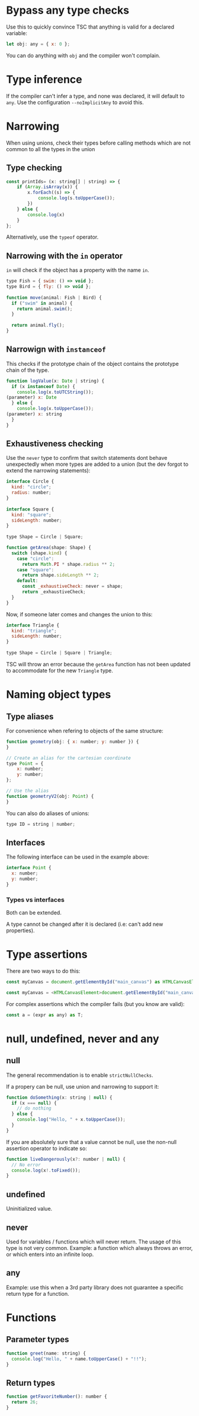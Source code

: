 # Bypass any type checks

Use this to quickly convince TSC that anything is valid for a declared variable:

```js
let obj: any = { x: 0 };
```

You can do anything with `obj` and the compiler won't complain.

# Type inference

If the compiler can't infer a type, and none was declared, it will default to `any`. Use the configuration `--noImplicitAny` to avoid this.

# Narrowing

When using unions, check their types before calling methods which are not common to all the types in the union

## Type checking

```js
const printIds= (x: string[] | string) => {
    if (Array.isArray(x)) {
        x.forEach((s) => {
            console.log(s.toUpperCase());
        })
    } else {
        console.log(x)
    }
};
```

Alternatively, use the `typeof` operator.

## Narrowing with the `in` operator

`in` will check if the object has a property with the name `in`.

```js
type Fish = { swim: () => void };
type Bird = { fly: () => void };
 
function move(animal: Fish | Bird) {
  if ("swim" in animal) {
    return animal.swim();
  }
 
  return animal.fly();
}
```

## Narrowign with `instanceof`

This checks if the prototype chain of the object contains the prototype chain of the type.

```js
function logValue(x: Date | string) {
  if (x instanceof Date) {
    console.log(x.toUTCString());
(parameter) x: Date
  } else {
    console.log(x.toUpperCase());
(parameter) x: string
  }
}
```

## Exhaustiveness checking

Use the `never` type to confirm that switch statements dont behave unexpectedly when more types are added to a union (but the dev forgot to extend the narrowing statements):

```js
interface Circle {
  kind: "circle";
  radius: number;
}
 
interface Square {
  kind: "square";
  sideLength: number;
}
 
type Shape = Circle | Square;

function getArea(shape: Shape) {
  switch (shape.kind) {
    case "circle":
      return Math.PI * shape.radius ** 2;
    case "square":
      return shape.sideLength ** 2;
    default:
      const _exhaustiveCheck: never = shape;
      return _exhaustiveCheck;
  }
}
```

Now, if someone later comes and changes the union to this:

```js
interface Triangle {
  kind: "triangle";
  sideLength: number;
}
 
type Shape = Circle | Square | Triangle;
```

TSC will throw an error because the `getArea` function has not been updated to accommodate for the new `Triangle` type.

# Naming object types

## <a name='Typealiases'></a>Type aliases

For convenience when refering to objects of the same structure:

```js
function geometry(obj: { x: number; y: number }) {
}

// Create an alias for the cartesian coordinate
type Point = {
    x: number;
    y: number;
};

// Use the alias
function geometryV2(obj: Point) {
}
```

You can also do aliases of unions:

```js
type ID = string | number;
```

## <a name='Interfaces'></a>Interfaces

The following interface can be used in the example above:

```js
interface Point {
  x: number;
  y: number;
}
```

### Types vs interfaces

Both can be extended.

A type cannot be changed after it is declared (i.e: can't add new properties).

# Type assertions

There are two ways to do this:

```js
const myCanvas = document.getElementById("main_canvas") as HTMLCanvasElement;

const myCanvas = <HTMLCanvasElement>document.getElementById("main_canvas");
```

For complex assertions which the compiler fails (but you know are valid):

```js
const a = (expr as any) as T;
```

# null, undefined, never and any

## null
The general recommendation is to enable `strictNullChecks`.

If a propery can be null, use union and narrowing to support it:

```js
function doSomething(x: string | null) {
  if (x === null) {
    // do nothing
  } else {
    console.log("Hello, " + x.toUpperCase());
  }
}
```

If you are absolutely sure that a value cannot be null, use the non-null assertion operator to indicate so:

```js
function liveDangerously(x?: number | null) {
  // No error
  console.log(x!.toFixed());
}
```

## undefined

Uninitialized value.

## never

Used for variables / functions which will never return. The usage of this type is not very common. Example: a function which always throws an error, or which enters into an infinite loop.

## any

Example: use this when a 3rd party library does not guarantee a specific return type for a function.
# Functions

## <a name='Parametertypes'></a>Parameter types

```js
function greet(name: string) {
  console.log("Hello, " + name.toUpperCase() + "!!");
}
```

## <a name='Returntypes'></a>Return types

```js
function getFavoriteNumber(): number {
  return 26;
}
```